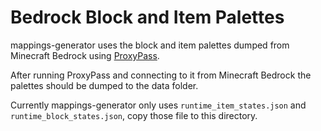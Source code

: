 # Bedrock Block and Item Palettes

mappings-generator uses the block and item palettes dumped from Minecraft Bedrock using [ProxyPass](https://github.com/NukkitX/ProxyPass).

After running ProxyPass and connecting to it from Minecraft Bedrock the palettes should be dumped to the data folder. 

Currently mappings-generator only uses `runtime_item_states.json` and `runtime_block_states.json`, copy those file to this directory.